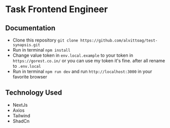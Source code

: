 # Task Frontend Engineer

## Documentation

- Clone this repository `git clone https://github.com/alvittoag/test-synapsis.git`
- Run in terminal `npm install`
- Change value token in `env.local.example` to your token in `https://gorest.co.in/` or you can use my token it's fine. after all rename to `.env.local`
- Run in terminal `npm run dev` and run `http://localhost:3000` in your favorite browser

## Technology Used

- NextJs
- Axios
- Tailwind
- ShadCn
